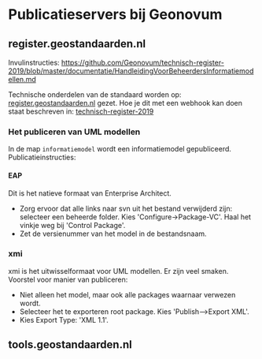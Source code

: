 # Publicatieservers bij Geonovum

## register.geostandaarden.nl


Invulinstructies: <https://github.com/Geonovum/technisch-register-2019/blob/master/documentatie/HandleidingVoorBeheerdersInformatiemodellen.md>

Technische onderdelen van de standaard worden op:
[register.geostandaarden.nl](https://register.geostandaarden.nl) gezet. Hoe je
dit met een webhook kan doen staat beschreven in:
[technisch-register-2019](https://github.com/Geonovum/technisch-register-2019/blob/master/documentatie/Handleiding%20voor%20beheerders%20informatiemodellen.md)

### Het publiceren van UML modellen

In de map `informatiemodel` wordt een informatiemodel gepubliceerd. Publicatieinstructies:

#### EAP

Dit is het natieve formaat van Enterprise Architect.

- Zorg ervoor dat alle links naar svn uit het bestand verwijderd zijn: selecteer een beheerde folder. Kies 'Configure->Package-VC'. Haal het vinkje weg bij 'Control Package'.
- Zet de versienummer van het model in de bestandsnaam.


### xmi

xmi is het uitwisselformaat voor UML modellen. Er zijn veel smaken. Voorstel voor manier van publiceren:

- Niet alleen het model, maar ook alle packages waarnaar verwezen wordt.
- Selecteer het te exporteren root package. Kies 'Publish-->Export XML'.
- Kies Export Type: 'XML 1.1'.

## tools.geostandaarden.nl


